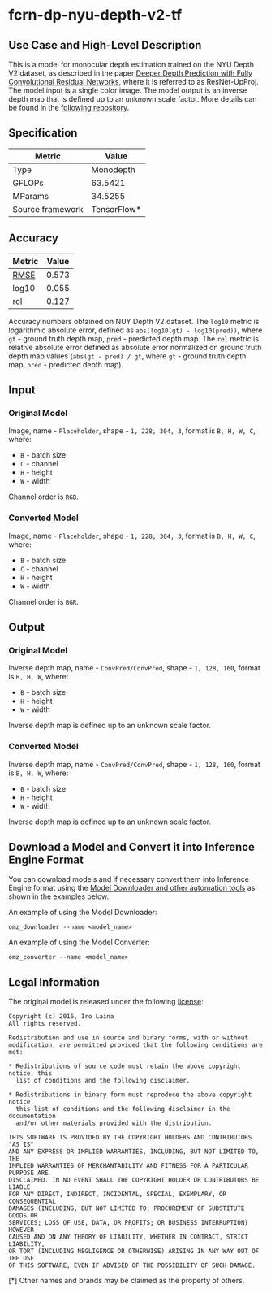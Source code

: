 # fcrn-dp-nyu-depth-v2-tf

## Use Case and High-Level Description

This is a model for monocular depth estimation trained on the NYU Depth V2 dataset,
as described in the paper [Deeper Depth Prediction with Fully Convolutional Residual Networks](https://arxiv.org/abs/1606.00373), where it is referred to as ResNet-UpProj.
The model input is a single color image.
The model output is an inverse depth map that is defined up to an unknown scale factor. More details can be found in the [following repository](https://github.com/iro-cp/FCRN-DepthPrediction).

## Specification

| Metric            | Value         |
|-------------------|---------------|
| Type              | Monodepth     |
| GFLOPs            | 63.5421       |
| MParams           | 34.5255       |
| Source framework  | TensorFlow\*  |

## Accuracy

| Metric                                                           | Value |
| ---------------------------------------------------------------- | ----- |
| [RMSE](https://en.wikipedia.org/wiki/Root-mean-square_deviation) | 0.573 |
| log10                                                            | 0.055 |
| rel                                                              | 0.127 |

Accuracy numbers obtained on NUY Depth V2 dataset.
The `log10` metric is logarithmic absolute error, defined as `abs(log10(gt) - log10(pred))`,
where `gt` - ground truth depth map, `pred` - predicted depth map.
The `rel` metric is relative absolute error defined as absolute error normalized on ground truth depth map values
(`abs(gt - pred) / gt`, where `gt` - ground truth depth map, `pred` - predicted depth map).

## Input

### Original Model

Image, name - `Placeholder`, shape - `1, 228, 304, 3`, format is `B, H, W, C`, where:

- `B` - batch size
- `C` - channel
- `H` - height
- `W` - width

Channel order is `RGB`.

### Converted Model

Image, name - `Placeholder`, shape - `1, 228, 304, 3`, format is `B, H, W, C`, where:

- `B` - batch size
- `C` - channel
- `H` - height
- `W` - width

Channel order is `BGR`.

## Output

### Original Model

Inverse depth map, name - `ConvPred/ConvPred`, shape - `1, 128, 160`, format is `B, H, W`, where:

- `B` - batch size
- `H` - height
- `W` - width

Inverse depth map is defined up to an unknown scale factor.

### Converted Model

Inverse depth map, name - `ConvPred/ConvPred`, shape - `1, 128, 160`, format is `B, H, W`, where:

- `B` - batch size
- `H` - height
- `W` - width

Inverse depth map is defined up to an unknown scale factor.

## Download a Model and Convert it into Inference Engine Format

You can download models and if necessary convert them into Inference Engine format using the [Model Downloader and other automation tools](../../../tools/model_tools/README.md) as shown in the examples below.

An example of using the Model Downloader:
```
omz_downloader --name <model_name>
```

An example of using the Model Converter:
```
omz_converter --name <model_name>
```

## Legal Information

The original model is released under the following [license](https://raw.githubusercontent.com/iro-cp/FCRN-DepthPrediction/master/LICENSE):

```
Copyright (c) 2016, Iro Laina
All rights reserved.

Redistribution and use in source and binary forms, with or without
modification, are permitted provided that the following conditions are met:

* Redistributions of source code must retain the above copyright notice, this
  list of conditions and the following disclaimer.

* Redistributions in binary form must reproduce the above copyright notice,
  this list of conditions and the following disclaimer in the documentation
  and/or other materials provided with the distribution.

THIS SOFTWARE IS PROVIDED BY THE COPYRIGHT HOLDERS AND CONTRIBUTORS "AS IS"
AND ANY EXPRESS OR IMPLIED WARRANTIES, INCLUDING, BUT NOT LIMITED TO, THE
IMPLIED WARRANTIES OF MERCHANTABILITY AND FITNESS FOR A PARTICULAR PURPOSE ARE
DISCLAIMED. IN NO EVENT SHALL THE COPYRIGHT HOLDER OR CONTRIBUTORS BE LIABLE
FOR ANY DIRECT, INDIRECT, INCIDENTAL, SPECIAL, EXEMPLARY, OR CONSEQUENTIAL
DAMAGES (INCLUDING, BUT NOT LIMITED TO, PROCUREMENT OF SUBSTITUTE GOODS OR
SERVICES; LOSS OF USE, DATA, OR PROFITS; OR BUSINESS INTERRUPTION) HOWEVER
CAUSED AND ON ANY THEORY OF LIABILITY, WHETHER IN CONTRACT, STRICT LIABILITY,
OR TORT (INCLUDING NEGLIGENCE OR OTHERWISE) ARISING IN ANY WAY OUT OF THE USE
OF THIS SOFTWARE, EVEN IF ADVISED OF THE POSSIBILITY OF SUCH DAMAGE.
```

[*] Other names and brands may be claimed as the property of others.
